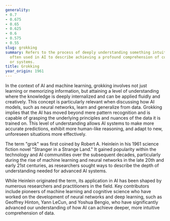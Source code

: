 ```yaml
---
generality:
- 0.7
- 0.675
- 0.65
- 0.625
- 0.6
- 0.575
- 0.55
slug: grokking
summary: Refers to the process of deeply understanding something intuitively and completely,
  often used in AI to describe achieving a profound comprehension of complex concepts
  or systems.
title: Grokking
year_origin: 1961
---
```


In the context of AI and machine learning, grokking involves not just learning or memorizing information, but attaining a level of understanding where the knowledge is deeply internalized and can be applied fluidly and creatively. This concept is particularly relevant when discussing how AI models, such as neural networks, learn and generalize from data. Grokking implies that the AI has moved beyond mere pattern recognition and is capable of grasping the underlying principles and nuances of the data it is trained on. This level of understanding allows AI systems to make more accurate predictions, exhibit more human-like reasoning, and adapt to new, unforeseen situations more effectively.

The term "grok" was first coined by Robert A. Heinlein in his 1961 science fiction novel "Stranger in a Strange Land." It gained popularity within the technology and AI communities over the subsequent decades, particularly during the rise of machine learning and neural networks in the late 20th and early 21st centuries, as researchers sought ways to describe the depth of understanding needed for advanced AI systems.

While Heinlein originated the term, its application in AI has been shaped by numerous researchers and practitioners in the field. Key contributors include pioneers of machine learning and cognitive science who have worked on the development of neural networks and deep learning, such as Geoffrey Hinton, Yann LeCun, and Yoshua Bengio, who have significantly advanced our understanding of how AI can achieve deeper, more intuitive comprehension of data.